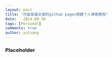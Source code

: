 ```yaml
---
layout: post
title: "可能是最全面的github pages搭建个人博客教程"
date:   2024-09-30
tags: [Personal]
comments: true
author: yutsang
---
```


### Placeholder